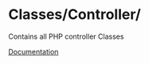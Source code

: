 # Classes/Controller/

Contains all PHP controller Classes

[Documentation](https://docs.typo3.org/m/typo3/reference-coreapi/10.4/en-us/ExtensionArchitecture/Extbase/Reference/Controller/ActionController.html)
